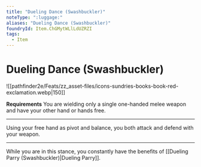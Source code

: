 ```yaml
---
title: "Dueling Dance (Swashbuckler)"
noteType: ":luggage:"
aliases: "Dueling Dance (Swashbuckler)"
foundryId: Item.ChGMytWLlLdUZRZI
tags:
  - Item
---
```


# Dueling Dance (Swashbuckler)
![[pathfinder2e/Feats/zz_asset-files/icons-sundries-books-book-red-exclamation.webp|150]]

**Requirements** You are wielding only a single one-handed melee weapon and have your other hand or hands free.

* * *

Using your free hand as pivot and balance, you both attack and defend with your weapon.

* * *

While you are in this stance, you constantly have the benefits of [[Dueling Parry (Swashbuckler)|Dueling Parry]].
